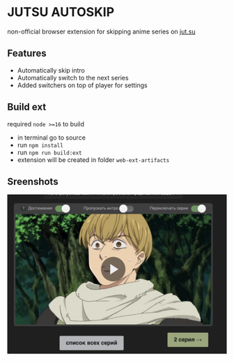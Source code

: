 # JUTSU AUTOSKIP

non-official browser extension for skipping anime series on [jut.su](https://jut.su/)

## Features

- Automatically skip intro
- Automatically switch to the next series
- Added switchers on top of player for settings

## Build ext
required `node >=16` to build

- in terminal go to source
- run `npm install`
- run `npm run build:ext`
- extension will be created in folder `web-ext-artifacts`

## Sreenshots
![player with switchers](https://github.com/dnebik/jutsu-autoskip/blob/master/screenshots/player.png?raw=true)
